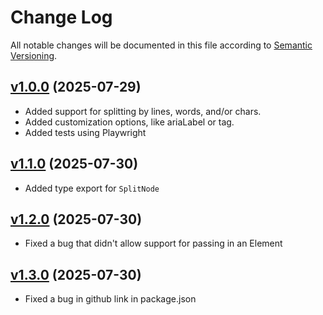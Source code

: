 # Change Log

All notable changes will be documented in this file according to [Semantic Versioning](http://semver.org/).

## [v1.0.0](https://github.com/mattbal/split-text/tree/v1.0.0) (2025-07-29)

- Added support for splitting by lines, words, and/or chars.
- Added customization options, like ariaLabel or tag.
- Added tests using Playwright

## [v1.1.0](https://github.com/mattbal/split-text/tree/v1.1.0) (2025-07-30)

- Added type export for `SplitNode`

## [v1.2.0](https://github.com/mattbal/split-text/tree/v1.2.0) (2025-07-30)

- Fixed a bug that didn't allow support for passing in an Element

## [v1.3.0](https://github.com/mattbal/split-text/tree/v1.3.0) (2025-07-30)

- Fixed a bug in github link in package.json
